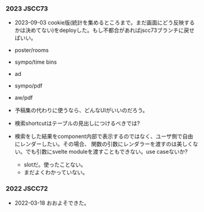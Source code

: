 
### 2023 JSCC73

* 2023-09-03 cookie版(統計を集めるところまで。まだ画面にどう反映するかは決めてない)をdeployした。もし不都合があればjscc73ブランチに戻せばいい。

* poster/rooms
* sympo/time bins
* ad
* sympo/pdf
* aw/pdf
* 予稿集の代わりに使うなら、どんなUIがいいのだろう。
* 検索shortcutはテーブルの見出しにつけるべきでは?
* 検索をした結果をcomponent内部で表示するのではなく、ユーザ側で自由にレンダーしたい。その場合、
関数の引数にレンダラーを渡すのは美しくない。でも引数にsvelte moduleを渡すこともできない。use caseないか?
  * slotだ。使ったことない。
  * まだよくわかっていない。


### 2022 JSCC72

* 2022-03-18 おおよそできた。
